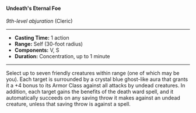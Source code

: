 #### Undeath's Eternal Foe
*9th-level abjuration* (Cleric)
___
- **Casting Time:** 1 action
- **Range:** Self (30-foot radius)
- **Components:** V, S
- **Duration:** Concentration, up to 1 minute
---
Select up to seven friendly creatures within range
(one of which may be you). Each target is
surrounded by a crystal blue ghost-like aura that
grants it a +4 bonus to its Armor Class against all
attacks by undead creatures.
In addition, each target gains the benefits of the
death ward  spell, and it automatically succeeds on
any saving throw it makes against an undead
creature, unless that saving throw is against a spell.
